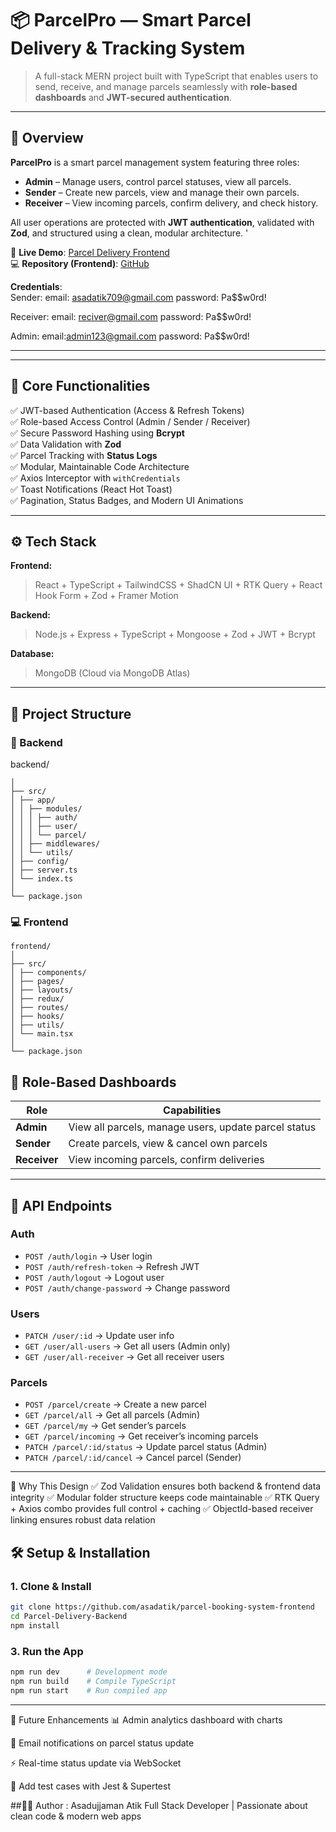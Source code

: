 # 📦 ParcelPro — Smart Parcel Delivery & Tracking System  

> A full-stack MERN project built with TypeScript that enables users to send, receive, and manage parcels seamlessly with **role-based dashboards** and **JWT-secured authentication**.  

---

## 🚀 Overview  

**ParcelPro** is a smart parcel management system featuring three roles:  
- **Admin** – Manage users, control parcel statuses, view all parcels.  
- **Sender** – Create new parcels, view and manage their own parcels.  
- **Receiver** – View incoming parcels, confirm delivery, and check history.  

All user operations are protected with **JWT authentication**, validated with **Zod**, and structured using a clean, modular architecture.  '

🔗 **Live Demo**: [Parcel Delivery Frontend](https://percel-frontend.vercel.app/)  
💻 **Repository (Frontend)**: [GitHub](https://github.com/asadatik/parcel-booking-system-frontend)

**Credentials**: <br/>
Sender: 
  email:  asadatik709@gmail.com
  password: Pa$$w0rd!

Receiver: 
  email: reciver@gmail.com
  password: Pa$$w0rd!

Admin:
  email:admin123@gmail.com 
  password: Pa$$w0rd!

---
---

## 🧩 Core Functionalities  

✅ JWT-based Authentication (Access & Refresh Tokens)  
✅ Role-based Access Control (Admin / Sender / Receiver)  
✅ Secure Password Hashing using **Bcrypt**  
✅ Data Validation with **Zod**  
✅ Parcel Tracking with **Status Logs**  
✅ Modular, Maintainable Code Architecture  
✅ Axios Interceptor with `withCredentials`  
✅ Toast Notifications (React Hot Toast)  
✅ Pagination, Status Badges, and Modern UI Animations  

---

## ⚙️ Tech Stack  

**Frontend:**  
> React + TypeScript + TailwindCSS + ShadCN UI + RTK Query + React Hook Form + Zod + Framer Motion  

**Backend:**  
> Node.js + Express + TypeScript + Mongoose + Zod + JWT + Bcrypt  

**Database:**  
> MongoDB (Cloud via MongoDB Atlas)  

---

## 📁 Project Structure  

### 🧠 Backend
backend/
```
│
├── src/
│ ├── app/
│ │ ├── modules/
│ │ │ ├── auth/
│ │ │ ├── user/
│ │ │ └── parcel/
│ │ ├── middlewares/
│ │ └── utils/
│ ├── config/
│ ├── server.ts
│ └── index.ts
│
└── package.json
```

### 💻 Frontend
```
frontend/
│
├── src/
│ ├── components/
│ ├── pages/
│ ├── layouts/
│ ├── redux/
│ ├── routes/
│ ├── hooks/
│ ├── utils/
│ └── main.tsx
│
└── package.json
```
## 🧠 Role-Based Dashboards  

| Role | Capabilities |
|------|---------------|
| **Admin** | View all parcels, manage users, update parcel status |
| **Sender** | Create parcels, view & cancel own parcels |
| **Receiver** | View incoming parcels, confirm deliveries |

---

## 🔌 API Endpoints  

### Auth  
- `POST /auth/login` → User login  
- `POST /auth/refresh-token` → Refresh JWT  
- `POST /auth/logout` → Logout user  
- `POST /auth/change-password` → Change password  

### Users  
- `PATCH /user/:id` → Update user info  
- `GET /user/all-users` → Get all users (Admin only)  
- `GET /user/all-receiver` → Get all receiver users  

### Parcels  
- `POST /parcel/create` → Create a new parcel  
- `GET /parcel/all` → Get all parcels (Admin)  
- `GET /parcel/my` → Get sender’s parcels  
- `GET /parcel/incoming` → Get receiver’s incoming parcels  
- `PATCH /parcel/:id/status` → Update parcel status (Admin)  
- `PATCH /parcel/:id/cancel` → Cancel parcel (Sender)  

---

🧠 Why This Design
✅ Zod Validation ensures both backend & frontend data integrity
✅ Modular folder structure keeps code maintainable
✅ RTK Query + Axios combo provides full control + caching
✅ ObjectId-based receiver linking ensures robust data relation

## 🛠 Setup & Installation

### 1. Clone & Install

```bash
git clone https://github.com/asadatik/parcel-booking-system-frontend
cd Parcel-Delivery-Backend
npm install
```

### 3. Run the App

```bash
npm run dev      # Development mode
npm run build    # Compile TypeScript
npm run start    # Run compiled app
```

---



🧰 Future Enhancements
📊 Admin analytics dashboard with charts

🔔 Email notifications on parcel status update

⚡ Real-time status update via WebSocket

🧪 Add test cases with Jest & Supertest

##👨‍💻 Author : 
Asadujjaman Atik
Full Stack Developer | Passionate about clean code & modern web apps


